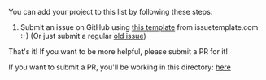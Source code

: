 You can add your project to this list by following these steps:

 1. Submit an issue on GitHub using [this template](http://issuetemplate.com/#/formly-js/angular-formly-website/new-user)
 from issuetemplate.com :-)
 (Or just submit a regular [old issue](https://github.com/formly-js/angular-formly-website/issues/new))

That's it! If you want to be more helpful, please submit a PR for it!

If you want to submit a PR, you'll be working in this directory:
[here](https://github.com/formly-js/angular-formly-website/tree/master/app/states/root/children/users/components/data)
